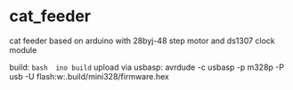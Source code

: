 # cat_feeder
cat feeder based on arduino with 28byj-48 step motor and ds1307 clock module

build: ```bash 
ino build```
upload via usbasp: avrdude -c usbasp -p m328p -P usb -U flash:w:.build/mini328/firmware.hex
